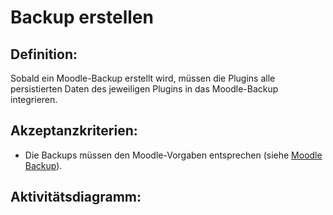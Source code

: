 # Backup erstellen

## Definition:

Sobald ein Moodle-Backup erstellt wird, müssen die Plugins alle persistierten Daten des jeweiligen Plugins in das Moodle-Backup integrieren.


## Akzeptanzkriterien:
- Die Backups müssen den Moodle-Vorgaben entsprechen (siehe [Moodle Backup](https://docs.moodle.org/dev/Backup_2.0_for_developers)).

## Aktivitätsdiagramm:

